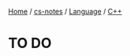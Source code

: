 [Home](https://mengxianbin.github.io) /
[cs-notes](https://mengxianbin.github.io/cs-notes/content) /
[Language](https://mengxianbin.github.io/cs-notes/content/Language) /
[C++](https://mengxianbin.github.io/cs-notes/content/Language/C++)

# TO DO
